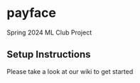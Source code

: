 # payface
Spring 2024 ML Club Project

## Setup Instructions

Please take a look at our wiki to get started
    
